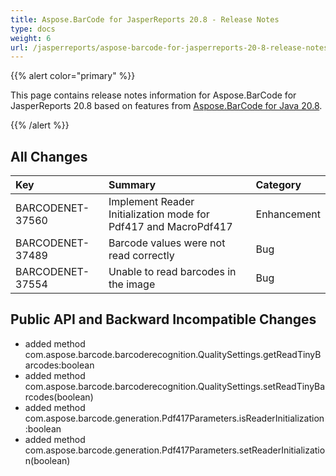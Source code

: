 ```yaml
---
title: Aspose.BarCode for JasperReports 20.8 - Release Notes
type: docs
weight: 6
url: /jasperreports/aspose-barcode-for-jasperreports-20-8-release-notes/
---
```


{{% alert color="primary" %}} 

This page contains release notes information for Aspose.BarCode for JasperReports 20.8 based on features from [Aspose.BarCode for Java 20.8](https://downloads.aspose.com/barcode/java/new-releases/aspose.barcode-for-java-20.8/).

{{% /alert %}} 
## **All Changes**

|**Key**|**Summary**|**Category**|
| :- | :- | :- |
|BARCODENET-37560|Implement Reader Initialization mode for Pdf417 and MacroPdf417|Enhancement|
|BARCODENET-37489|Barcode values were not read correctly|Bug|
|BARCODENET-37554|Unable to read barcodes in the image|Bug|

## **Public API and Backward Incompatible Changes**
- added method com.aspose.barcode.barcoderecognition.QualitySettings.getReadTinyBarcodes:boolean
- added method com.aspose.barcode.barcoderecognition.QualitySettings.setReadTinyBarcodes(boolean)
- added method com.aspose.barcode.generation.Pdf417Parameters.isReaderInitialization:boolean
- added method com.aspose.barcode.generation.Pdf417Parameters.setReaderInitialization(boolean)